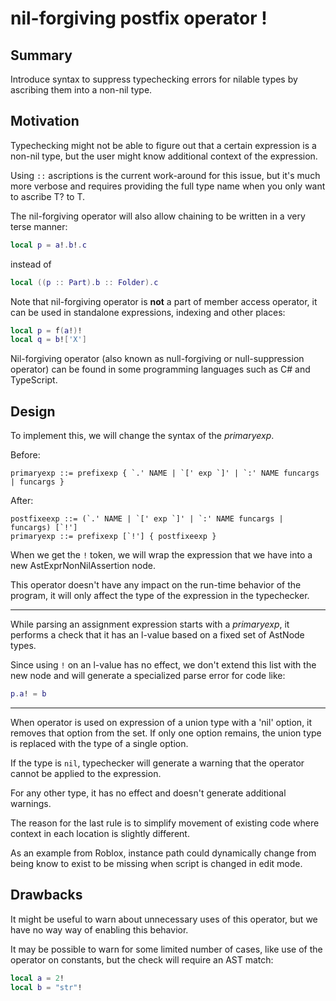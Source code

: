 # nil-forgiving postfix operator !

## Summary

Introduce syntax to suppress typechecking errors for nilable types by ascribing them into a non-nil type.

## Motivation

Typechecking might not be able to figure out that a certain expression is a non-nil type, but the user might know additional context of the expression.

Using `::` ascriptions is the current work-around for this issue, but it's much more verbose and requires providing the full type name when you only want to ascribe T? to T.

The nil-forgiving operator will also allow chaining to be written in a very terse manner:
```lua
local p = a!.b!.c
```
instead of
```lua
local ((p :: Part).b :: Folder).c
```

Note that nil-forgiving operator is **not** a part of member access operator, it can be used in standalone expressions, indexing and other places:
```lua
local p = f(a!)!
local q = b!['X']
```

Nil-forgiving operator (also known as null-forgiving or null-suppression operator) can be found in some programming languages such as C# and TypeScript.

## Design

To implement this, we will change the syntax of the *primaryexp*.

Before:
```
primaryexp ::= prefixexp { `.' NAME | `[' exp `]' | `:' NAME funcargs | funcargs }
```
After:
```
postfixeexp ::= (`.' NAME | `[' exp `]' | `:' NAME funcargs | funcargs) [`!']
primaryexp ::= prefixexp [`!'] { postfixeexp }
```

When we get the `!` token, we will wrap the expression that we have into a new AstExprNonNilAssertion node.

This operator doesn't have any impact on the run-time behavior of the program, it will only affect the type of the expression in the typechecker.

---
While parsing an assignment expression starts with a *primaryexp*, it performs a check that it has an l-value based on a fixed set of AstNode types.

Since using `!` on an l-value has no effect, we don't extend this list with the new node and will generate a specialized parse error for code like:
```lua
p.a! = b
```

---
When operator is used on expression of a union type with a 'nil' option, it removes that option from the set.
If only one option remains, the union type is replaced with the type of a single option.

If the type is `nil`, typechecker will generate a warning that the operator cannot be applied to the expression.

For any other type, it has no effect and doesn't generate additional warnings.

The reason for the last rule is to simplify movement of existing code where context in each location is slightly different.

As an example from Roblox, instance path could dynamically change from being know to exist to be missing when script is changed in edit mode.

## Drawbacks

It might be useful to warn about unnecessary uses of this operator, but we have no way way of enabling this behavior.

It may be possible to warn for some limited number of cases, like use of the operator on constants, but the check will require an AST match:
```lua
local a = 2!
local b = "str"!
```
